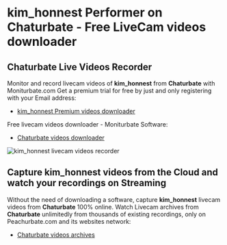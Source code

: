 # kim_honnest Performer on Chaturbate - Free LiveCam videos downloader

## Chaturbate Live Videos Recorder

Monitor and record livecam videos of **kim_honnest** from **Chaturbate** with Moniturbate.com
Get a premium trial for free by just and only registering with your Email address:
* [kim_honnest Premium videos downloader](https://moniturbate.com/request-demo-licence-key.html)

Free livecam videos downloader - Moniturbate Software:
* [Chaturbate videos downloader](https://moniturbate.com/moniturbate-download-software.html)

![kim_honnest livecam videos recorder](https://peachurnet.com/templates/moniturbate-software.png)


## Capture kim_honnest videos from the Cloud and watch your recordings on Streaming

Without the need of downloading a software, capture **kim_honnest** livecam videos from **Chaturbate** 100% online.
Watch Livecam archives from **Chaturbate** unlimitedly from thousands of existing recordings, only on Peachurbate.com and its websites network:
* [Chaturbate videos archives](https://peachurnet.com/)